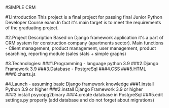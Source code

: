 #SIMPLE CRM

#1.Introduction
This project is a final project for passing final Junior Python Developer Course exam.In fact it's main target is to meet the requirements of the graduating project.


#2.Project Description
Based on Django framework application it's a part of CRM system for construction company (apartments sector).
Main functions - Client management, product management, user management, product searching, reporting module
(sales stats + simple graphs)

#3.Technologies:
###1.Programming -  language python 3.9
###2.Django Framework 3.9
###3.Database - PostgreSql
###4.CSS
###5.HTML
###6.charts.js


#4.Launch - assuming basic Django framework knowledge
###1.install Python 3.9 or higher
###2.install Django Framework 3.9 or higher
###3.install psycopg2binary
###4.create database in PostgreSql
###5.edit settings.py properly (add database and do not forget about migrations)



